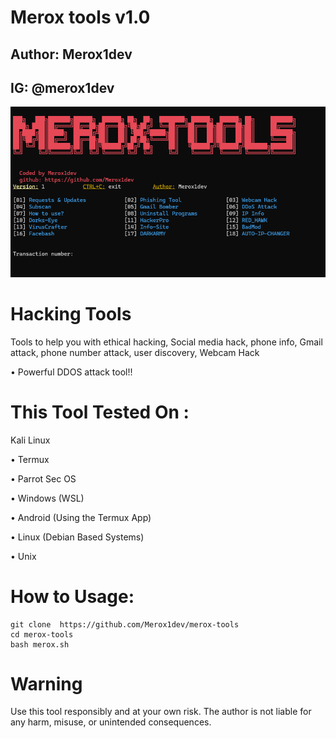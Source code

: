 # Merox tools v1.0
## Author: Merox1dev
## IG: @merox1dev
![image](https://github.com/Merox1dev/merox-tools/blob/main/merox-tools.png)

# Hacking Tools
Tools to help you with ethical hacking, Social media hack, phone info, Gmail attack, phone number attack, user discovery, Webcam Hack

• Powerful DDOS attack tool!!
# This Tool Tested On :
Kali Linux

• Termux

• Parrot Sec OS

• Windows (WSL)

• Android (Using the Termux App)

• Linux (Debian Based Systems)

• Unix

# How to Usage:
```
git clone  https://github.com/Merox1dev/merox-tools
cd merox-tools
bash merox.sh
```

# Warning

Use this tool responsibly and at your own risk. The author is not liable for any harm, misuse, or unintended consequences.

